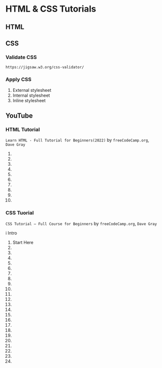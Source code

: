 # HTML & CSS Tutorials

## HTML

## CSS

### Validate CSS

`https://jigsaw.w3.org/css-validator/` 

### Apply CSS

1. External stylesheet
2. Internal stylesheet
3. Inline stylesheet

## YouTube

### HTML Tutorial

`Learn HTML - Full Tutorial for Beginners(2022)` by `freeCodeCamp.org`, `Dave Gray`

1.
2.
3.
4.
5.
6.
7.
8.
9.
10.

### CSS Tuorial

`CSS Tutorial – Full Course for Beginners` by `freeCodeCamp.org`, `Dave Gray`

i  Intro
1. Start Here
2.
3.
4.
5.
6.
7.
8.
9.
10.
11.
12.
13.
14.
15.
16.
17.
18.
19.
20.
21.
22.
23.
24.
